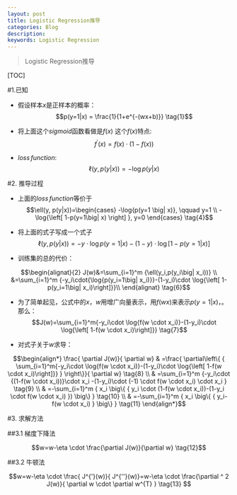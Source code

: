```yaml
---
layout: post
title: Logistic Regression推导
categories: Blog
description: 
keywords: Logistic Regression
---
```


> Logistic Regression推导


[TOC]

#1.已知
+ 假设样本$x$是正样本的概率：
$$p(y=1|x) = \frac{1}{1+e^{-(wx+b)}}
\tag{1}$$

+ 将上面这个$sigmoid$函数看做是$f(x)$
这个$f(x)$特点:
$$f^{'}(x)=f(x)\cdot \big( 1-f(x) \big)
\tag{2}$$

+ $loss \, function$:
$$\ell(y, p(y|x))=-\log{p(y|x)}
\tag{3}$$ 

#2. 推导过程

+ 上面的$loss \, function$等价于
$$\ell(y, p(y|x))=\begin{cases}
            -\log{p(y=1 \big| x)}, \qquad y=1 \\
            -\log{\left[ 1-p(y=1\big| x) \right] }, y=0
            \end{cases}
\tag{4}$$

+ 将上面的式子写成一个式子
$$\ell(y, p(y|x))=-y\cdot{\log{p(y=1\big| x)}}-(1-y)\cdot{\log{\left[ 1-p(y=1\big| x)\right]}}
\tag{5}$$

+ 训练集的总的代价：

$$\begin{alignat}{2}
J(w)&=\sum_{i=1}^m {\ell(y_i,p(y_i\big| x_i))}  \\
&=\sum_{i=1}^m {-y_i\cdot{\log{p(y_i=1\big| x_i)}}-(1-y_i)\cdot  \log{\left[ 1-p(y_i=1\big| x_i)\right]}}\\
\end{alignat}
\tag{6}$$

+ 为了简单起见，公式中的$x$，$w$用增广向量表示，用$f(wx)$来表示$p(y=1|x)$，。那么：
$$J(w)=\sum_{i=1}^m{-y_i\cdot \log{f(w \cdot x_i)}-(1-y_i)\cdot  \log{\left[ 1-f(w \cdot x_i)\right]}}
\tag{7}$$

+ 对式子关于$w$求导：

$$\begin{align*}
\frac{ \partial J(w)}{ 
\partial w} & =\frac{ \partial\left\{ { \sum_{i=1}^m{-y_i\cdot \log{f(w \cdot x_i)}-(1-y_i)\cdot  \log{\left[ 1-f(w \cdot x_i)\right]}} } \right\}}{ \partial w}	\tag{8} \\
&	=\sum_{i=1}^m {-y_i\cdot {(1-f(w \cdot x_i))}\cdot x_i -(1-y_i)\cdot (-1) \cdot f(w \cdot x_i) \cdot x_i }	\tag{9} \\
&	=-\sum_{i=1}^m { x_i \big\{ { y_i \cdot (1-f(w \cdot x_i))-(1-y_i \cdot f(w \cdot x_i) }) \big\} } \tag{10} \\
&	=-\sum_{i=1}^m { x_i \big\{ { y_i-f(w \cdot x_i) } \big\} } 
\tag{11}	
\end{align*}$$


#3. 求解方法

##3.1 梯度下降法

$$w=w-\eta \cdot \frac{\partial J(w)}{\partial w}
\tag{12}$$

##3.2 牛顿法

$$w=w-\eta \cdot \frac{ J^{'}(w)}{ J^{''}(w)}=w-\eta \cdot \frac{\partial ^ 2 J(w)}{ \partial w \cdot \partial w^{T}  }  \tag{13}
$$





